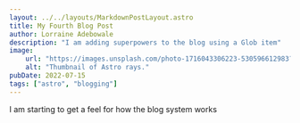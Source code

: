 ```yaml
--- 
layout: ../../layouts/MarkdownPostLayout.astro
title: My Fourth Blog Post
author: Lorraine Adebowale
description: "I am adding superpowers to the blog using a Glob item"
image:
    url: "https://images.unsplash.com/photo-1716043306223-530596612983?w=500&auto=format&fit=crop&q=60&ixlib=rb-4.0.3&ixid=M3wxMjA3fDB8MHxlZGl0b3JpYWwtZmVlZHw2fHx8ZW58MHx8fHx8"
    alt: "Thumbnail of Astro rays."
pubDate: 2022-07-15
tags: ["astro", "blogging"]
---
```

I am starting to get a feel for how the blog system works